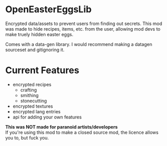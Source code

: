 # OpenEasterEggsLib
Encrypted data/assets to prevent users from finding out secrets. 
This mod was made to hide recipes, items, etc. from the user, allowing mod devs to make truely hidden easter eggs.

Comes with a data-gen library. I would recommend making a datagen sourceset and gitignoring it.

# Current Features
  - encrypted recipes
    - crafting
    - smithing
    - stonecutting
  - encrypted textures
  - encrypted lang entries
  - api for adding your own features

**This was NOT made for paranoid artists/developers**\
If you're using this mod to make a closed source mod, the licence allows you to, but fuck you.
